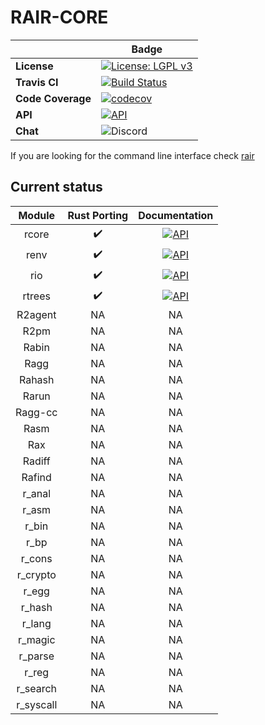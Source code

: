 # RAIR-CORE


|      |    Badge     |
|------|--------------|
|**License**|[![License: LGPL v3](https://img.shields.io/badge/License-LGPL%20v3-blue.svg)](https://www.gnu.org/licenses/lgpl-3.0)|
|**Travis CI**|  [![Build Status](https://travis-ci.org/Rair-Project/rair-core.svg?branch=master)](https://travis-ci.org/Rair-Project/rair-core)|
|**Code Coverage**|[![codecov](https://codecov.io/gh/Rair-Project/rair-core/branch/master/graph/badge.svg)](https://codecov.io/gh/Rair-Project/rair-core)|
|**API**| [![API](https://img.shields.io/badge/api-master-purple.svg)](https://rair-project.github.io/rair-core/)|
|**Chat**| ![Discord](https://img.shields.io/discord/634133396439695382?style=plastic)|



If you are looking for the command line interface check [rair](https://github.com/rair-project/rair)

## Current status
|   Module  	|   Rust Porting   |                                            Documentation                                           |
|:-------------:|:----------------:|:--------------------------------------------------------------------------------------------------:|
|   rcore  	|:heavy_check_mark:|[![API](https://img.shields.io/badge/api-master-purple.svg)](https://rair-project.github.io/rair-core/rcore/index.html)|
|  renv 	    |:heavy_check_mark:|[![API](https://img.shields.io/badge/api-master-purple.svg)](https://rair-project.github.io/rair-core/renv/index.html)|
|   rio       |:heavy_check_mark:|[![API](https://img.shields.io/badge/api-master-purple.svg)](https://rair-project.github.io/rair-core/rio/index.html)|
|   rtrees    |:heavy_check_mark:|[![API](https://img.shields.io/badge/api-master-purple.svg)](https://rair-project.github.io/rair-core/rtrees)|
|  R2agent  	|        NA        |NA|
|    R2pm   	|        NA        |NA|
|   Rabin   	|        NA        |NA|
|    Ragg   	|        NA        |NA|
|   Rahash  	|        NA        |NA|
|   Rarun   	|        NA        |NA|
|  Ragg-cc  	|        NA        |NA|
|    Rasm   	|        NA        |NA|
|    Rax    	|        NA        |NA|
|   Radiff  	|        NA        |NA|
|   Rafind  	|        NA        |NA|
|   r_anal  	|        NA        |NA|
|   r_asm   	|        NA        |NA|
|   r_bin   	|        NA        |NA|
|    r_bp   	|        NA        |NA|
|   r_cons  	|        NA        |NA|
|  r_crypto 	|        NA        |NA|
|   r_egg   	|        NA        |NA|
|   r_hash  	|        NA        |NA|
|   r_lang  	|        NA        |NA|
|  r_magic  	|        NA        |NA|
|  r_parse  	|        NA        |NA|
|   r_reg   	|        NA        |NA|
|  r_search 	|        NA        |NA|
| r_syscall 	|        NA        |NA|
